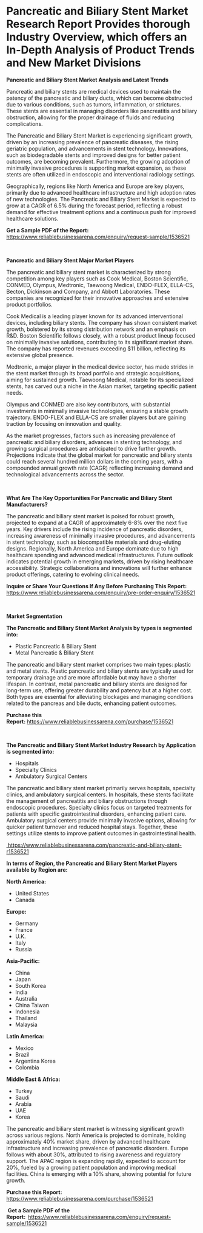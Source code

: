 <p><h1>Pancreatic and Biliary Stent Market Research Report Provides thorough Industry Overview, which offers an In-Depth Analysis of Product Trends and New Market Divisions</h1></p><p><strong>Pancreatic and Biliary Stent Market Analysis and Latest Trends</strong></p>
<p><p>Pancreatic and biliary stents are medical devices used to maintain the patency of the pancreatic and biliary ducts, which can become obstructed due to various conditions, such as tumors, inflammation, or strictures. These stents are essential in managing disorders like pancreatitis and biliary obstruction, allowing for the proper drainage of fluids and reducing complications.</p><p>The Pancreatic and Biliary Stent Market is experiencing significant growth, driven by an increasing prevalence of pancreatic diseases, the rising geriatric population, and advancements in stent technology. Innovations, such as biodegradable stents and improved designs for better patient outcomes, are becoming prevalent. Furthermore, the growing adoption of minimally invasive procedures is supporting market expansion, as these stents are often utilized in endoscopic and interventional radiology settings.</p><p>Geographically, regions like North America and Europe are key players, primarily due to advanced healthcare infrastructure and high adoption rates of new technologies. The Pancreatic and Biliary Stent Market is expected to grow at a CAGR of 6.5% during the forecast period, reflecting a robust demand for effective treatment options and a continuous push for improved healthcare solutions.</p></p>
<p><strong>Get a Sample PDF of the Report:&nbsp;</strong> <a href="https://www.reliablebusinessarena.com/enquiry/request-sample/1536521?utm_campaign=3017&utm_medium=2&utm_source=Github&utm_content=ia&utm_term=14042025&utm_id=pancreatic-and-biliary-stent">https://www.reliablebusinessarena.com/enquiry/request-sample/1536521</a></p>
<p>&nbsp;</p>
<p><strong>Pancreatic and Biliary Stent Major Market Players</strong></p>
<p><p>The pancreatic and biliary stent market is characterized by strong competition among key players such as Cook Medical, Boston Scientific, CONMED, Olympus, Medtronic, Taewoong Medical, ENDO-FLEX, ELLA-CS, Becton, Dickinson and Company, and Abbott Laboratories. These companies are recognized for their innovative approaches and extensive product portfolios.</p><p>Cook Medical is a leading player known for its advanced interventional devices, including biliary stents. The company has shown consistent market growth, bolstered by its strong distribution network and an emphasis on R&D. Boston Scientific follows closely, with a robust product lineup focused on minimally invasive solutions, contributing to its significant market share. The company has reported revenues exceeding $11 billion, reflecting its extensive global presence.</p><p>Medtronic, a major player in the medical device sector, has made strides in the stent market through its broad portfolio and strategic acquisitions, aiming for sustained growth. Taewoong Medical, notable for its specialized stents, has carved out a niche in the Asian market, targeting specific patient needs. </p><p>Olympus and CONMED are also key contributors, with substantial investments in minimally invasive technologies, ensuring a stable growth trajectory. ENDO-FLEX and ELLA-CS are smaller players but are gaining traction by focusing on innovation and quality. </p><p>As the market progresses, factors such as increasing prevalence of pancreatic and biliary disorders, advances in stenting technology, and growing surgical procedures are anticipated to drive further growth. Projections indicate that the global market for pancreatic and biliary stents could reach several hundred million dollars in the coming years, with a compounded annual growth rate (CAGR) reflecting increasing demand and technological advancements across the sector.</p></p>
<p>&nbsp;</p>
<p><strong>What Are The Key Opportunities For Pancreatic and Biliary Stent Manufacturers?</strong></p>
<p><p>The pancreatic and biliary stent market is poised for robust growth, projected to expand at a CAGR of approximately 6-8% over the next five years. Key drivers include the rising incidence of pancreatic disorders, increasing awareness of minimally invasive procedures, and advancements in stent technology, such as biocompatible materials and drug-eluting designs. Regionally, North America and Europe dominate due to high healthcare spending and advanced medical infrastructures. Future outlook indicates potential growth in emerging markets, driven by rising healthcare accessibility. Strategic collaborations and innovations will further enhance product offerings, catering to evolving clinical needs.</p></p>
<p><strong>Inquire or Share Your Questions If Any Before Purchasing This Report:</strong> <a href="https://www.reliablebusinessarena.com/enquiry/pre-order-enquiry/1536521?utm_campaign=3017&utm_medium=2&utm_source=Github&utm_content=ia&utm_term=14042025&utm_id=pancreatic-and-biliary-stent">https://www.reliablebusinessarena.com/enquiry/pre-order-enquiry/1536521</a></p>
<p>&nbsp;</p>
<p><strong>Market Segmentation</strong></p>
<p><strong>The Pancreatic and Biliary Stent Market Analysis by types is segmented into:</strong></p>
<p><ul><li>Plastic Pancreatic & Biliary Stent</li><li>Metal Pancreatic & Biliary Stent</li></ul></p>
<p><p>The pancreatic and biliary stent market comprises two main types: plastic and metal stents. Plastic pancreatic and biliary stents are typically used for temporary drainage and are more affordable but may have a shorter lifespan. In contrast, metal pancreatic and biliary stents are designed for long-term use, offering greater durability and patency but at a higher cost. Both types are essential for alleviating blockages and managing conditions related to the pancreas and bile ducts, enhancing patient outcomes.</p></p>
<p><strong>Purchase this Report:&nbsp;</strong><a href="https://www.reliablebusinessarena.com/purchase/1536521?utm_campaign=3017&utm_medium=2&utm_source=Github&utm_content=ia&utm_term=14042025&utm_id=pancreatic-and-biliary-stent">https://www.reliablebusinessarena.com/purchase/1536521</a></p>
<p>&nbsp;</p>
<p><strong>The Pancreatic and Biliary Stent Market Industry Research by Application is segmented into:</strong></p>
<p><ul><li>Hospitals</li><li>Specialty Clinics</li><li>Ambulatory Surgical Centers</li></ul></p>
<p><p>The pancreatic and biliary stent market primarily serves hospitals, specialty clinics, and ambulatory surgical centers. In hospitals, these stents facilitate the management of pancreatitis and biliary obstructions through endoscopic procedures. Specialty clinics focus on targeted treatments for patients with specific gastrointestinal disorders, enhancing patient care. Ambulatory surgical centers provide minimally invasive options, allowing for quicker patient turnover and reduced hospital stays. Together, these settings utilize stents to improve patient outcomes in gastrointestinal health.</p></p>
<p><a href="https://www.reliablebusinessarena.com/pancreatic-and-biliary-stent-r1536521?utm_campaign=3017&utm_medium=2&utm_source=Github&utm_content=ia&utm_term=14042025&utm_id=pancreatic-and-biliary-stent">&nbsp;https://www.reliablebusinessarena.com/pancreatic-and-biliary-stent-r1536521</a></p>
<p><strong>In terms of Region, the Pancreatic and Biliary Stent Market Players available by Region are:</strong></p>
<p>
    <p> <strong> North America: </strong>
        <ul>
            <li>United States</li>
            <li>Canada</li>
        </ul>
        </p> 
    <p> <strong> Europe: </strong>
        <ul>
            <li>Germany</li>
            <li>France</li>
            <li>U.K.</li>
            <li>Italy</li>
            <li>Russia</li>
        </ul>
        </p> 
    <p> <strong> Asia-Pacific: </strong>
        <ul>
            <li>China</li>
            <li>Japan</li>
            <li>South Korea</li>
            <li>India</li>
            <li>Australia</li>
            <li>China Taiwan</li>
            <li>Indonesia</li>
            <li>Thailand</li>
            <li>Malaysia</li>
        </ul>
        </p> 
    <p> <strong> Latin America: </strong>
        <ul>
            <li>Mexico</li>
            <li>Brazil</li>
            <li>Argentina Korea</li>
            <li>Colombia</li>
        </ul>
        </p> 
    <p> <strong> Middle East & Africa: </strong>
        <ul>
            <li>Turkey</li>
            <li>Saudi</li>
            <li>Arabia</li>
            <li>UAE</li>
            <li>Korea</li>
        </ul>
    </p>
    </p>
<p><p>The pancreatic and biliary stent market is witnessing significant growth across various regions. North America is projected to dominate, holding approximately 40% market share, driven by advanced healthcare infrastructure and increasing prevalence of pancreatic disorders. Europe follows with about 30%, attributed to rising awareness and regulatory support. The APAC region is expanding rapidly, expected to account for 20%, fueled by a growing patient population and improving medical facilities. China is emerging with a 10% share, showing potential for future growth.</p></p>
<p><strong>Purchase this Report: </strong><a href="https://www.reliablebusinessarena.com/purchase/1536521?utm_campaign=3017&utm_medium=2&utm_source=Github&utm_content=ia&utm_term=14042025&utm_id=pancreatic-and-biliary-stent">https://www.reliablebusinessarena.com/purchase/1536521</a></p>
<p>&nbsp;<strong>Get a Sample PDF of the Report:&nbsp;&nbsp;</strong><a href="https://www.reliablebusinessarena.com/enquiry/request-sample/1536521?utm_campaign=3017&utm_medium=2&utm_source=Github&utm_content=ia&utm_term=14042025&utm_id=pancreatic-and-biliary-stent">https://www.reliablebusinessarena.com/enquiry/request-sample/1536521</a></p>
<p><strong></strong></p>
<p><p></p><p></p><p></p></p>